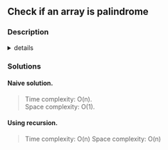 ## Check if an array is palindrome

### Description

<details>
<summary> details</summary>
<p>

> An algorithm to check if a given array is palindrome or not.

</p>
</details>

### Solutions

#### Naive solution.

> Time complexity: O(n).  
> Space complexity: O(1).

#### Using recursion.

> Time complexity: O(n)
> Space complexity: O(n)

